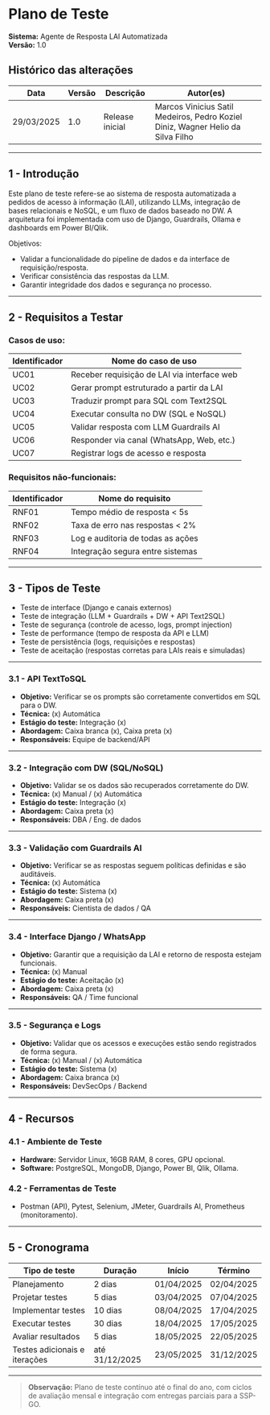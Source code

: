# Plano de Teste

**Sistema:** Agente de Resposta LAI Automatizada  
**Versão:** 1.0

## Histórico das alterações

| Data       | Versão | Descrição       | Autor(es)                                  |
|------------|--------|------------------|---------------------------------------------|
| 29/03/2025 | 1.0    | Release inicial  | Marcos Vinicius Satil Medeiros, Pedro Koziel Diniz, Wagner Helio da Silva Filho |

---

## 1 - Introdução

Este plano de teste refere-se ao sistema de resposta automatizada a pedidos de acesso à informação (LAI), utilizando LLMs, integração de bases relacionais e NoSQL, e um fluxo de dados baseado no DW. A arquitetura foi implementada com uso de Django, Guardrails, Ollama e dashboards em Power BI/Qlik.

Objetivos:
- Validar a funcionalidade do pipeline de dados e da interface de requisição/resposta.
- Verificar consistência das respostas da LLM.
- Garantir integridade dos dados e segurança no processo.

---

## 2 - Requisitos a Testar

### Casos de uso:

| Identificador | Nome do caso de uso                          |
|---------------|-----------------------------------------------|
| UC01          | Receber requisição de LAI via interface web   |
| UC02          | Gerar prompt estruturado a partir da LAI      |
| UC03          | Traduzir prompt para SQL com Text2SQL         |
| UC04          | Executar consulta no DW (SQL e NoSQL)         |
| UC05          | Validar resposta com LLM Guardrails AI        |
| UC06          | Responder via canal (WhatsApp, Web, etc.)     |
| UC07          | Registrar logs de acesso e resposta           |

### Requisitos não-funcionais:

| Identificador | Nome do requisito                  |
|---------------|-------------------------------------|
| RNF01         | Tempo médio de resposta < 5s        |
| RNF02         | Taxa de erro nas respostas < 2%     |
| RNF03         | Log e auditoria de todas as ações   |
| RNF04         | Integração segura entre sistemas    |

---

## 3 - Tipos de Teste

- Teste de interface (Django e canais externos)
- Teste de integração (LLM + Guardrails + DW + API Text2SQL)
- Teste de segurança (controle de acesso, logs, prompt injection)
- Teste de performance (tempo de resposta da API e LLM)
- Teste de persistência (logs, requisições e respostas)
- Teste de aceitação (respostas corretas para LAIs reais e simuladas)

---

### 3.1 - API TextToSQL
- **Objetivo:** Verificar se os prompts são corretamente convertidos em SQL para o DW.
- **Técnica:** (x) Automática  
- **Estágio do teste:** Integração (x)  
- **Abordagem:** Caixa branca (x), Caixa preta (x)  
- **Responsáveis:** Equipe de backend/API

---

### 3.2 - Integração com DW (SQL/NoSQL)
- **Objetivo:** Validar se os dados são recuperados corretamente do DW.
- **Técnica:** (x) Manual / (x) Automática  
- **Estágio do teste:** Integração (x)  
- **Abordagem:** Caixa preta (x)  
- **Responsáveis:** DBA / Eng. de dados

---

### 3.3 - Validação com Guardrails AI
- **Objetivo:** Verificar se as respostas seguem políticas definidas e são auditáveis.
- **Técnica:** (x) Automática  
- **Estágio do teste:** Sistema (x)  
- **Abordagem:** Caixa preta (x)  
- **Responsáveis:** Cientista de dados / QA

---

### 3.4 - Interface Django / WhatsApp
- **Objetivo:** Garantir que a requisição da LAI e retorno de resposta estejam funcionais.
- **Técnica:** (x) Manual  
- **Estágio do teste:** Aceitação (x)  
- **Abordagem:** Caixa preta (x)  
- **Responsáveis:** QA / Time funcional

---

### 3.5 - Segurança e Logs
- **Objetivo:** Validar que os acessos e execuções estão sendo registrados de forma segura.
- **Técnica:** (x) Manual / (x) Automática  
- **Estágio do teste:** Sistema (x)  
- **Abordagem:** Caixa branca (x)  
- **Responsáveis:** DevSecOps / Backend

---

## 4 - Recursos

### 4.1 - Ambiente de Teste

- **Hardware:** Servidor Linux, 16GB RAM, 8 cores, GPU opcional.
- **Software:** PostgreSQL, MongoDB, Django, Power BI, Qlik, Ollama.

### 4.2 - Ferramentas de Teste

- Postman (API), Pytest, Selenium, JMeter, Guardrails AI, Prometheus (monitoramento).

---

## 5 - Cronograma

| Tipo de teste        | Duração  | Início      | Término     |
|----------------------|----------|-------------|-------------|
| Planejamento         | 2 dias   | 01/04/2025  | 02/04/2025  |
| Projetar testes      | 5 dias   | 03/04/2025  | 07/04/2025  |
| Implementar testes   | 10 dias  | 08/04/2025  | 17/04/2025  |
| Executar testes      | 30 dias  | 18/04/2025  | 17/05/2025  |
| Avaliar resultados   | 5 dias   | 18/05/2025  | 22/05/2025  |
| Testes adicionais e iterações  | até 31/12/2025 | 23/05/2025 | 31/12/2025 |

---

> **Observação:** Plano de teste contínuo até o final do ano, com ciclos de avaliação mensal e integração com entregas parciais para a SSP-GO.
